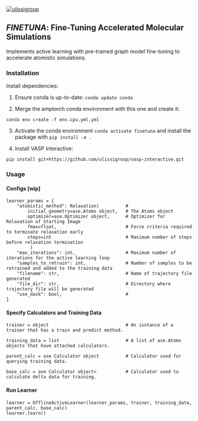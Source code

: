 [![ulissigroup](https://circleci.com/gh/ulissigroup/finetuna.svg?style=svg)](https://app.circleci.com/pipelines/github/ulissigroup/finetuna)
## *FINETUNA*: Fine-Tuning Accelerated Molecular Simulations

Implements active learning with pre-trained graph model fine-tuning to accelerate atomistic simulations.

### Installation

Install dependencies:

1. Ensure conda is up-to-date: ```conda update conda```

2. Merge the amptorch conda environment with this one and create it:
```
conda env create -f env.cpu.yml.yml
```
3. Activate the conda environment `conda activate finetuna` and install the package with `pip install -e .`

4. Install VASP Interactive:
```
pip install git+https://github.com/ulissigroup/vasp-interactive.git
```

### Usage
#### Configs [wip]
```
learner_params = {
    "atomistic_method": Relaxation(          #
        initial_geometry=ase.Atoms object,   # The Atoms object
        optimizer=ase.Optimizer object,      # Optimizer for Relaxation of Starting Image
        fmax=float,                          # Force criteria required to terminate relaxation early
        steps=int                            # Maximum number of steps before relaxation termination
         )
    "max_iterations": int,                   # Maximum number of iterations for the active learning loop
    "samples_to_retrain": int,               # Number of samples to be retrained and added to the training data
    "filename": str,                         # Name of trajectory file generated
    "file_dir": str,                         # Directory where trajectory file will be generated
    "use_dask": bool,                        #
}

```

#### Specify Calculators and Training Data
```
trainer = object                             # An isntance of a trainer that has a train and predict method.

training_data = list                         # A list of ase.Atoms objects that have attached calculators.

parent_calc = ase Calculator object          # Calculator used for querying training data.

base_calc = ase Calculator object<           # Calculator used to calculate delta data for training.
```
#### Run Learner
```
learner = OfflineActiveLearner(learner_params, trainer, training_data, parent_calc, base_calc)
learner.learn()
```
